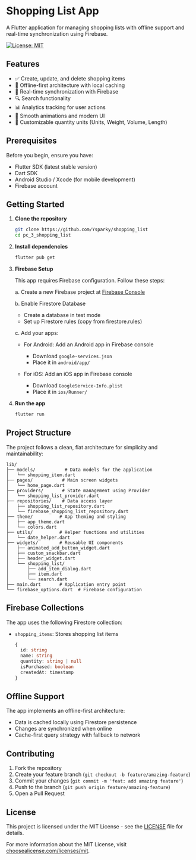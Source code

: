 # Shopping List App

A Flutter application for managing shopping lists with offline support and real-time synchronization using Firebase.

[![License: MIT](https://img.shields.io/badge/License-MIT-yellow.svg)](LICENSE)

## Features

- ✅ Create, update, and delete shopping items
- 📱 Offline-first architecture with local caching
- 🔄 Real-time synchronization with Firebase
- 🔍 Search functionality
- 📊 Analytics tracking for user actions
- 💫 Smooth animations and modern UI
- 📏 Customizable quantity units (Units, Weight, Volume, Length)

## Prerequisites

Before you begin, ensure you have:
- Flutter SDK (latest stable version)
- Dart SDK
- Android Studio / Xcode (for mobile development)
- Firebase account

## Getting Started

1. **Clone the repository**
   ```bash
   git clone https://github.com/Ysparky/shopping_list
   cd pc_3_shopping_list
   ```

2. **Install dependencies**
   ```bash
   flutter pub get
   ```

3. **Firebase Setup**
   
   This app requires Firebase configuration. Follow these steps:

   a. Create a new Firebase project at [Firebase Console](https://console.firebase.google.com/)
   
   b. Enable Firestore Database
   - Create a database in test mode
   - Set up Firestore rules (copy from firestore.rules)
   
   c. Add your apps:
   - For Android: Add an Android app in Firebase console
     - Download `google-services.json`
     - Place it in `android/app/`
   
   - For iOS: Add an iOS app in Firebase console
     - Download `GoogleService-Info.plist`
     - Place it in `ios/Runner/`

4. **Run the app**
   ```bash
   flutter run
   ```

## Project Structure

The project follows a clean, flat architecture for simplicity and maintainability:

```
lib/
├── models/           # Data models for the application
│   └── shopping_item.dart
├── pages/           # Main screen widgets
│   └── home_page.dart
├── providers/       # State management using Provider
│   └── shopping_list_provider.dart
├── repositories/    # Data access layer
│   ├── shopping_list_repository.dart
│   └── firebase_shopping_list_repository.dart
├── theme/          # App theming and styling
│   ├── app_theme.dart
│   └── colors.dart
├── utils/          # Helper functions and utilities
│   └── date_helper.dart
├── widgets/        # Reusable UI components
│   ├── animated_add_button_widget.dart
│   ├── custom_snackbar.dart
│   ├── header_widget.dart
│   └── shopping_list/
│       ├── add_item_dialog.dart
│       ├── item.dart
│       └── search.dart
├── main.dart       # Application entry point
└── firebase_options.dart  # Firebase configuration
```

## Firebase Collections

The app uses the following Firestore collection:

- `shopping_items`: Stores shopping list items
  ```typescript
  {
    id: string
    name: string
    quantity: string | null
    isPurchased: boolean
    createdAt: timestamp
  }
  ```

## Offline Support

The app implements an offline-first architecture:
- Data is cached locally using Firestore persistence
- Changes are synchronized when online
- Cache-first query strategy with fallback to network

## Contributing

1. Fork the repository
2. Create your feature branch (`git checkout -b feature/amazing-feature`)
3. Commit your changes (`git commit -m 'feat: add amazing feature'`)
4. Push to the branch (`git push origin feature/amazing-feature`)
5. Open a Pull Request

## License

This project is licensed under the MIT License - see the [LICENSE](LICENSE) file for details.

For more information about the MIT License, visit [choosealicense.com/licenses/mit](https://choosealicense.com/licenses/mit/).
